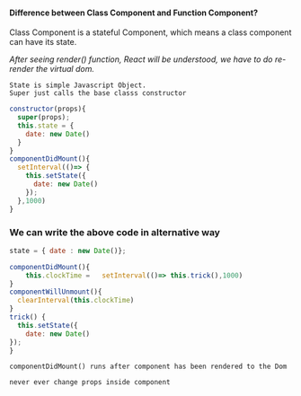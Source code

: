 #### Difference between Class Component and Function Component?
Class Component is a stateful Component, which means a class component can have its state.

_After seeing render() function, React will be understood, we have to do re-render the virtual dom._

`State is simple Javascript Object.`   
`Super just calls the base classs constructor`

```javascript
constructor(props){
  super(props);
  this.state = {
    date: new Date()
  }
}
componentDidMount(){
  setInterval(()=> {
    this.setState({
      date: new Date()
    });
  },1000)
}
```
### We can write the above code in alternative way
```javascript
state = { date : new Date()};

componentDidMount(){
    this.clockTime =   setInterval(()=> this.trick(),1000)
}
componentWillUnmount(){
  clearInterval(this.clockTime)
}
trick() {
  this.setState({
    date: new Date()
});
}

```
`componentDidMount() runs after component has been rendered to the Dom`   

`never ever change props inside component`



